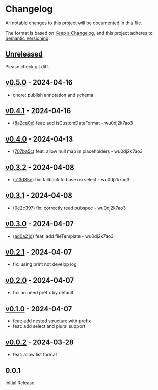 # Changelog

All notable changes to this project will be documented in this file.

The format is based on [Keep a Changelog](https://keepachangelog.com/en/1.1.0/),
and this project adheres to [Semantic Versioning](https://semver.org/spec/v2.0.0.html).

## [Unreleased]

Please check git diff.

## [v0.5.0] - 2024-04-16

-   chore: publish annotation and schema

## [v0.4.1] - 2024-04-16

-   ([8a2ca0e](https://github.com/evan361425/flutter-arb-glue/commit/8a2ca0e5752987cbd33338d86864c834feb84021)) feat: add isCustomDateFormat - wu0dj2k7ao3

## [v0.4.0] - 2024-04-13

-   ([707ba5c](https://github.com/evan361425/flutter-arb-glue/commit/707ba5ce248f28f9d61e8daa303c141527b94137)) feat: allow null map in placeholders - wu0dj2k7ao3

## [v0.3.2] - 2024-04-08

-   ([c13d35e](https://github.com/evan361425/flutter-arb-glue/commit/c13d35e9f847de19fc37d638802c1a86c7f0f2a9)) fix: fallback to base on select - wu0dj2k7ao3

## [v0.3.1] - 2024-04-08

-   ([0e2c397](https://github.com/evan361425/flutter-arb-glue/commit/0e2c3977bb159373b5c35f87f1f2b96e881b2939)) fix: correctly read pubspec - wu0dj2k7ao3

## [v0.3.0] - 2024-04-07

-   ([ad0a21d](https://github.com/evan361425/flutter-arb-glue/commit/ad0a21ddd622c9020194d21ac3ef747bd10373f9)) feat: add fileTemplate - wu0dj2k7ao3

## [v0.2.1] - 2024-04-07

-   fix: using print not develop log

## [v0.2.0] - 2024-04-07

-   fix: no need prefix by default

## [v0.1.0] - 2024-04-07

-   feat: add nested structure with prefix
-   feat: add select and plural support

## [v0.0.2] - 2024-03-28

-   feat: allow list format

## 0.0.1

Initial Release

[unreleased]: https://github.com/evan361425/flutter-arb-glue/compare/v0.5.0...HEAD
[v0.5.0]: https://github.com/evan361425/flutter-arb-glue/compare/v0.4.1...v0.5.0
[v0.4.1]: https://github.com/evan361425/flutter-arb-glue/compare/v0.4.0...v0.4.1
[v0.4.0]: https://github.com/evan361425/flutter-arb-glue/compare/v0.3.2...v0.4.0
[v0.3.2]: https://github.com/evan361425/flutter-arb-glue/compare/v0.3.1...v0.3.2
[v0.3.1]: https://github.com/evan361425/flutter-arb-glue/compare/v0.3.0...v0.3.1
[v0.3.0]: https://github.com/evan361425/flutter-arb-glue/compare/v0.2.1...v0.3.0
[v0.2.1]: https://github.com/evan361425/flutter-arb-glue/compare/v0.2.0...v0.2.1
[v0.2.0]: https://github.com/evan361425/flutter-arb-glue/compare/v0.1.0...v0.2.0
[v0.1.0]: https://github.com/evan361425/flutter-arb-glue/compare/v0.0.2...v0.1.0
[v0.0.2]: https://github.com/evan361425/flutter-arb-glue/commits/v0.0.2
